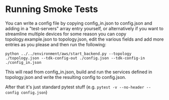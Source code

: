 Running Smoke Tests
===================

You can write a config file by copying config_in.json to config.json and adding in a "test-servers" array entry yourself, or alternatively if you want to streamline multiple devices for some reason you can copy topology.example.json to topology.json, edit the various fields and add more entries as you please and then run the following:

`python ../../environment/aws/start_backend.py --topology ./topology.json --tdk-config-out ./config.json --tdk-config-in ./config_in.json`

This will read from config_in.json, build and run the services defined in topology.json and write the resulting config to config.json.

After that it's just standard pytest stuff (e.g. `pytest -v --no-header --config config.json`)